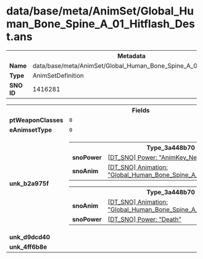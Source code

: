 <h1>data/base/meta/AnimSet/Global_Human_Bone_Spine_A_01_Hitflash_Dest.ans</h1><table><tr><th colspan="100%">Metadata</th></tr><tr><td><b>Name</b></td><td>data/base/meta/AnimSet/Global_Human_Bone_Spine_A_01_Hitflash_Dest.ans</td></tr><tr><td><b>Type</b></td><td>AnimSetDefinition</td></tr><tr><td><b>SNO ID</b></td><td>1416281</td></tr></table>

<table><tr><th colspan="100%">Fields</th></tr><tr><td><b>ptWeaponClasses</b></td><td><code>0</code>
</td></tr><tr><td><b>eAnimsetType</b></td><td><code>0</code></td></tr><tr><td><b>unk_b2a975f</b></td><td><table><tr><th colspan="100%">Type_3a448b70</th></tr><tr><td><b>snoPower</b></td><td><a href="..\Power\AnimKey_Neutral.pow">[DT_SNO] Power: "AnimKey_Neutral"</a></td></tr><tr><td><b>snoAnim</b></td><td><a href="..\Anim\Global_Human_Bone_Spine_A_01_Dest_Idle.ani">[DT_SNO] Animation: "Global_Human_Bone_Spine_A_01_Dest_Idle"</a></td></tr></table>


<table><tr><th colspan="100%">Type_3a448b70</th></tr><tr><td><b>snoAnim</b></td><td><a href="..\Anim\Global_Human_Bone_Spine_A_01_Hitflash_Dest_Death.ani">[DT_SNO] Animation: "Global_Human_Bone_Spine_A_01_Hitflash_Dest_Death"</a></td></tr><tr><td><b>snoPower</b></td><td><a href="..\Power\Death.pow">[DT_SNO] Power: "Death"</a></td></tr></table>


</td></tr><tr><td><b>unk_d9dcd40</b></td><td></td></tr><tr><td><b>unk_4ff6b8e</b></td><td></td></tr></table>


